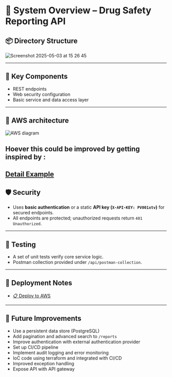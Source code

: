 
# 🧾 System Overview – Drug Safety Reporting API

## 📦 Directory Structure


![Screenshot 2025-05-03 at 15 26 45](https://github.com/user-attachments/assets/deea27e0-74f3-45cd-bcc8-fb33a175fec3)



---

## 🧩 Key Components

  - REST endpoints
  - Web security configuration
  - Basic service and data access layer

---


## 🧩 AWS architecture


![AWS diagram](https://github.com/user-attachments/assets/c732e751-367a-47f5-9261-fca0fba3ac64)


## Hoever this could be improved by getting inspired by :

  [Detail Example](https://docs.aws.amazon.com/prescriptive-guidance/latest/patterns/deploy-an-amazon-api-gateway-api-on-an-internal-website-using-private-endpoints-and-an-application-load-balancer.html])
---


## 🛡️ Security

- Uses **basic authentication** or a static **API key (`X-API-KEY: PV001xtv`)** for secured endpoints.
- All endpoints are protected; unauthorized requests return `401 Unauthorized`.

---

## 🧪 Testing

- A set of unit tests verify core service logic.
- Postman collection provided under `/api/postman-collection`.

---

## 🚀 Deployment Notes

- [📋 Deploy to AWS](deploy-to-aws.md)

---

## 🔧 Future Improvements

- Use a persistent data store (PostgreSQL)
- Add pagination and advanced search to `/reports`
- Improve authentication with external authentication provider
- Set up CI/CD pipeline
- Implement audit logging and error monitoring
- IoC code using terraform and integrated with CI/CD
- Improved exception handling
- Expose API with API gateway 
